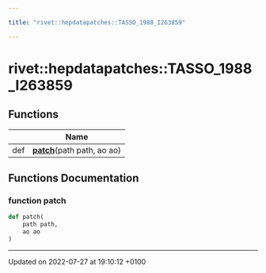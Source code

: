 ```yaml
---

title: "rivet::hepdatapatches::TASSO_1988_I263859"

---
```


# rivet::hepdatapatches::TASSO_1988_I263859



## Functions

|                | Name           |
| -------------- | -------------- |
| def | **[patch](http://example.org/namespaces/namespacerivet_1_1hepdatapatches_1_1tasso__1988__i263859/#function-patch)**(path path, ao ao) |


## Functions Documentation

### function patch

```python
def patch(
    path path,
    ao ao
)
```






-------------------------------

Updated on 2022-07-27 at 19:10:12 +0100